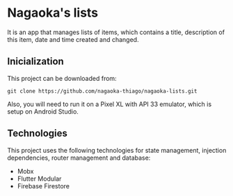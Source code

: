 # Nagaoka's lists

It is an app that manages lists of items, which contains a title, description of this item, date and time created and changed.

## Inicialization

This project can be downloaded from: 
```
git clone https://github.com/nagaoka-thiago/nagaoka-lists.git
```

Also, you will need to run it on a Pixel XL with API 33 emulator, which is setup on Android Studio.

## Technologies

This project uses the following technologies for state management, injection dependencies, router management and database:

- Mobx
- Flutter Modular
- Firebase Firestore